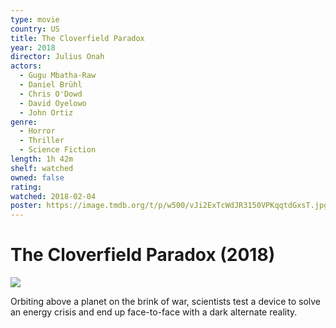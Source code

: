 ```yaml
---
type: movie
country: US
title: The Cloverfield Paradox
year: 2018
director: Julius Onah
actors:
  - Gugu Mbatha-Raw
  - Daniel Brühl
  - Chris O'Dowd
  - David Oyelowo
  - John Ortiz
genre:
  - Horror
  - Thriller
  - Science Fiction
length: 1h 42m
shelf: watched
owned: false
rating:
watched: 2018-02-04
poster: https://image.tmdb.org/t/p/w500/vJi2ExTcWdJR3150VPKqqtdGxsT.jpg
---
```


# The Cloverfield Paradox (2018)

![](https://image.tmdb.org/t/p/w500/vJi2ExTcWdJR3150VPKqqtdGxsT.jpg)

Orbiting above a planet on the brink of war, scientists test a device to solve an energy crisis and end up face-to-face with a dark alternate reality.